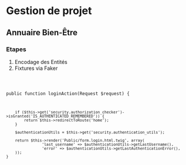 <h1>Gestion de projet</h1>
<h2>Annuaire Bien-Être</h2>
<h3>Etapes</h3>
<ol>
<li>Encodage des Entités
<li>Fixtures via Faker

</ol>

<code>

 public function loginAction(Request $request) {
       
        if ($this->get('security.authorization_checker')->isGranted('IS_AUTHENTICATED_REMEMBERED')) {
            return $this->redirectToRoute('home');
        }

        $authenticationUtils = $this->get('security.authentication_utils');

        return $this->render('Public/form.login.html.twig', array(
                    'last_username' => $authenticationUtils->getLastUsername(),
                    'error' => $authenticationUtils->getLastAuthenticationError(),
        ));
    }
</code>
